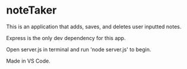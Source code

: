 # noteTaker
This is an application that adds, saves, and deletes user inputted notes.

Express is the only dev dependency for this app.

Open server.js in terminal and run 'node server.js' to begin.

Made in VS Code.
